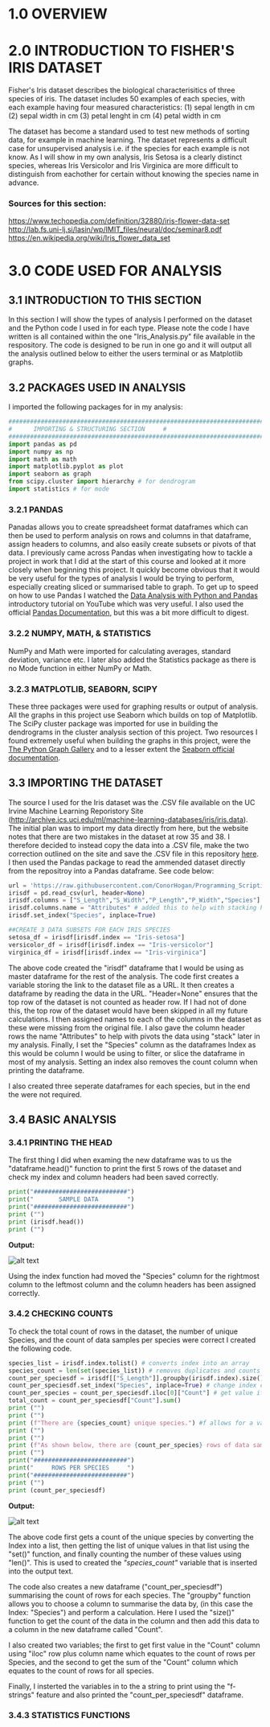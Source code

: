 # 1.0 OVERVIEW




# 2.0 INTRODUCTION TO FISHER'S IRIS DATASET
Fisher's Iris dataset describes the biological characterisitics of three species of iris. The dataset includes 50 examples of each species, with each example having four measured characteristics:
(1) sepal length in cm
(2) sepal width in cm
(3) petal lenght in cm
(4) petal width in cm

The dataset has become a standard used to test new methods of sorting data, for example in machine learning. 
The dataset represents a difficult case for unsupervised analysis i.e. if the species for each example is not know. As I will show in my own analysis, Iris Setosa is a clearly distinct species, whereas Iris Versicolor and Iris Virginica are more difficult to distinguish from eachother for certain without knowing the species name in advance. 

### Sources for this section: 
https://www.techopedia.com/definition/32880/iris-flower-data-set
http://lab.fs.uni-lj.si/lasin/wp/IMIT_files/neural/doc/seminar8.pdf
https://en.wikipedia.org/wiki/Iris_flower_data_set

# 3.0 CODE USED FOR ANALYSIS

## 3.1 INTRODUCTION TO THIS SECTION
In this section I will show the types of analysis I performed on the dataset and the Python code I used in for each type. Please note the code I have written is all contained within the one "Iris_Analysis.py" file available in the respository. The code is designed to be run in one go and it will output all the analysis outlined below to either the users terminal or as Matplotlib graphs.

## 3.2 PACKAGES USED IN ANALYSIS 
I imported the following packages for in my analysis: 

````python 
#######################################################################
#      IMPORTING & STRUCTURING SECTION     #
#######################################################################
import pandas as pd
import numpy as np
import math as math
import matplotlib.pyplot as plot
import seaborn as graph
from scipy.cluster import hierarchy # for dendrogram
import statistics # for mode
````
### 3.2.1 PANDAS
Panadas allows you to create spreadsheet format dataframes which can then be used to perform analysis on rows and columns in that dataframe, assign headers to columns, and also easily create subsets or pivots of that data. I previously came across Pandas when investigating how to tackle a project in work that I did at the start of this course and looked at it more closely when beginning this project. It quickly become obvious that it would be very useful for the types of analysis I would be trying to perform, especially creating sliced or summarised table to graph.
To get up to speed on how to use Pandas I watched the [Data Analysis with Python and Pandas](https://www.youtube.com/watch?v=Iqjy9UqKKuo&list=PLQVvvaa0QuDc-3szzjeP6N6b0aDrrKyL-) introductory tutorial on YouTube which was very useful. I also used the official [Pandas Documentation](http://pandas.pydata.org/pandas-docs/stable/index.html), but this was a bit more difficult to digest.

### 3.2.2 NUMPY, MATH, & STATISTICS
NumPy and Math were imported for calculating averages, standard deviation, variance etc. I later also added the Statistics package as there is no Mode function in either NumPy or Math.

### 3.2.3 MATPLOTLIB, SEABORN, SCIPY
These three packages were used for graphing results or output of analysis. All the graphs in this project use Seaborn which builds on top of Matplotlib. The SciPy cluster package was imported for use in building the dendrograms in the cluster analysis section of this project. 
Two resources I found extremely useful when building the graphs in this project, were the [The Python Graph Gallery](http://python-graph-gallery.com) and to a lesser extent the [Seaborn official documentation](https://seaborn.pydata.org/).

## 3.3 IMPORTING THE DATASET
The source I used for the Iris dataset was the .CSV file available on the UC Irvine Machine Learning Reporistory Site (http://archive.ics.uci.edu/ml/machine-learning-databases/iris/iris.data).
The initial plan was to import my data directly from here, but the website notes that there are two mistakes in the dataset at row 35 and 38. I therefore decided to instead copy the data into a .CSV file, make the two correction outlined on the site and save the .CSV file in this repository [here](https://github.com/ConorHogan/Programming_Scripting_Projects/blob/master/Iris_Data.csv). 
I then used the Pandas package to read the ammended dataset directly from the repositroy into a Pandas dataframe. See code below:

````python
url = 'https://raw.githubusercontent.com/ConorHogan/Programming_Scripting_Projects/master/Iris_Data.csv'
irisdf = pd.read_csv(url, header=None) 
irisdf.columns = ["S_Length","S_Width","P_Length","P_Width","Species"]
irisdf.columns.name = "Attributes" # added this to help with stacking https://www.youtube.com/watch?v=reTeOfEebeA
irisdf.set_index("Species", inplace=True)

##CREATE 3 DATA SUBSETS FOR EACH IRIS SPECIES
setosa_df = irisdf[irisdf.index == "Iris-setosa"]
versicolor_df = irisdf[irisdf.index == "Iris-versicolor"]
virginica_df = irisdf[irisdf.index == "Iris-virginica"]
````

The above code created the "irisdf" dataframe that I would be using as master dataframe for the rest of the analysis. The code first creates a variable storing the link to the dataset file as a URL. It then creates a dataframe by reading the data in the URL. "Header=None" ensures that the top row of the dataset is not counted as header row. If I had not of done this, the top row of the dataset would have been skipped in all my future calculations. I then assigned names to each of the columns in the dataset as these were missing from the original file. I also gave the column header rows the name "Attributes" to help with pivots the data using "stack" later in my analysis. Finally, I set the "Species" column as the dataframes Index as this would be column I would be using to filter, or slice the dataframe in most of my analysis. Setting an index also removes the count column when printing the dataframe. 

I also created three seperate dataframes for each species, but in the end the were not required. 

## 3.4 BASIC ANALYSIS

### 3.4.1  PRINTING THE HEAD 
The first thing I did when examing the new dataframe was to us the "dataframe.head()" function to print the first 5 rows of the dataset and check my index and column headers had been saved correctly. 

````python
print("##########################")
print("       SAMPLE DATA        ")
print("##########################")
print ("")
print (irisdf.head())
print ("")
````
**Output:**

![alt text](https://github.com/ConorHogan/Programming_Scripting_Projects/blob/master/Images/Dataframe_head.png)

Using the index function had moved the "Species" column for the rightmost column to the leftmost column and the column headers has been assigned correctly.

### 3.4.2 CHECKING COUNTS
To check the total count of rows in the dataset, the number of unique Species, and the count of data samples per species were correct I created the following code. 

````python
species_list = irisdf.index.tolist() # converts index into an array
species_count = len(set(species_list)) # removes duplicates and counts 
count_per_speciesdf = irisdf[["S_Length"]].groupby(irisdf.index).size().reset_index(name="Count") # create new df summarising counts per species
count_per_speciesdf.set_index("Species", inplace=True) # change index column back to species
count_per_species = count_per_speciesdf.iloc[0]["Count"] # get value if first cell in the Count column
total_count = count_per_speciesdf["Count"].sum()
print ("")
print ("")
print (f"There are {species_count} unique species.") #f allows for a variable to be insterted into string
print ("")
print ("")
print (f"As shown below, there are {count_per_species} rows of data samples for each species amounting to {total_count} rows of data in total.")
print ("")
print("##########################")
print("     ROWS PER SPECIES     ")
print("##########################")
print ("")
print (count_per_speciesdf)
````

**Output:**

![alt text](https://github.com/ConorHogan/Programming_Scripting_Projects/blob/master/Images/Rowsper_species.png)

The above code first gets a count of the unique species by converting the Index into a list, then getting the list of unique values in that list using the "set()" function, and finally counting the number of these values using "len()". This is used to created the *"species_count"* variable that is inserted into the output text.

The code also creates a new dataframe ("count_per_speciesdf") summarising the count of rows for each species. The "groupby" function allows you to choose a column to summarise the data by, (in this case the Index: "Species") and perform a calculation. Here I used the "size()" function to get the count of the data in the column and then add this data to a column in the new dataframe called "Count". 

I also created two variables; the first to get first value in the "Count" column using "iloc" row plus column name which equates to the count of rows per Species, and the second to get the sum of the "Count" column which equates to the count of rows for all species. 

Finally, I insterted the variables in to the a string to print using the "f-strings" feature and also printed the "count_per_speciesdf" dataframe. 

### 3.4.3 STATISTICS FUNCTIONS






